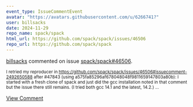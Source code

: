 ```yaml
---
event_type: IssueCommentEvent
avatar: "https://avatars.githubusercontent.com/u/6266741?"
user: billsacks
date: 2024-11-29
repo_name: spack/spack
html_url: https://github.com/spack/spack/issues/46506
repo_url: https://github.com/spack/spack
---
```


<a href='https://github.com/billsacks' target='_blank'>billsacks</a> commented on issue <a href='https://github.com/spack/spack/issues/46506' target='_blank'>spack/spack#46506</a>.

<small>I retried my reproducer in https://github.com/spack/spack/issues/46506#issuecomment-2492650588 after #47843 (using a575fa85296af678048048f9811659147803a80b): I started with a fresh clone of spack and just did the gcc installation noted in that comment but the issue there still remains. (I tried both gcc 14.1 and the latest, 14.2.)...</small>

<a href='https://github.com/spack/spack/issues/46506' target='_blank'>View Comment</a>